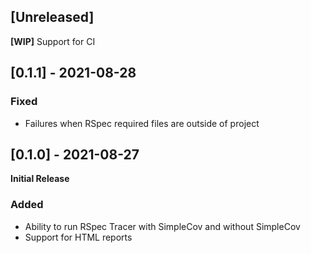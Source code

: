 ## [Unreleased]

**[WIP]** Support for CI

## [0.1.1] - 2021-08-28

### Fixed

- Failures when RSpec required files are outside of project

## [0.1.0] - 2021-08-27

**Initial Release**

### Added

- Ability to run RSpec Tracer with SimpleCov and without SimpleCov
- Support for HTML reports
